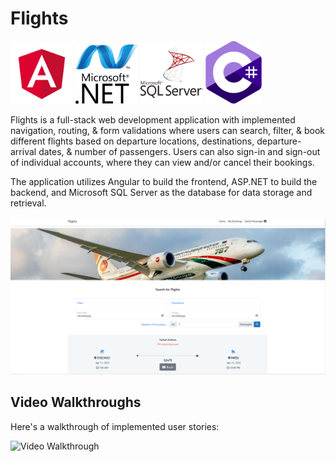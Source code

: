 # Flights
<img src='angular.png' title='Webpage Overview' width='100' alt='Webpage Overview' /> <img src='net-logo-681E247422-seeklogo.com.png' title='Webpage Overview' width='100' alt='Webpage Overview' /> <img src='microsoft-sql-server-logo-svgrepo-com.png' title='Webpage Overview' width='100' alt='Webpage Overview' /> <img src='c--4.svg' title='Webpage Overview' width='90' alt='Webpage Overview' />



Flights is a full-stack web development application with implemented navigation, routing, & form validations where users can search, filter, & book different flights based on departure locations, destinations, departure-arrival dates, & number of passengers. Users can also sign-in and sign-out of individual accounts, where they can view and/or cancel their bookings.

The application utilizes Angular to build the frontend, ASP.NET to build the backend, and Microsoft SQL Server as the database for data storage and retrieval.

<img src='flights.PNG' title='Webpage Overview' width='' alt='Webpage Overview' />


## Video Walkthroughs

Here's a walkthrough of implemented user stories:

<img src='walkthrough.gif' title='Video Walkthrough' width='' alt='Video Walkthrough' />

